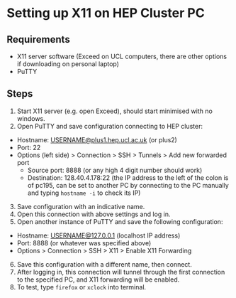 # Setting up X11 on HEP Cluster PC

## Requirements
- X11 server software (Exceed on UCL computers, there are other options if downloading on personal laptop)
- PuTTY

## Steps
1) Start X11 server (e.g. open Exceed), should start minimised with no windows.
2) Open PuTTY and save configuration connecting to HEP cluster:
  - Hostname: USERNAME@plus1.hep.ucl.ac.uk (or plus2) 
  - Port: 22
  - Options (left side) > Connection > SSH > Tunnels > Add new forwarded port
    - Source port: 8888 (or any high 4 digit number should work)
    - Destination: 128.40.4.178:22 (the IP address to the left of the colon is of pc195, can be set to another PC by connecting to the PC manually and typing `hostname -i` to check its IP)
3) Save configuration with an indicative name.
4) Open this connection with above settings and log in.
5) Open another instance of PuTTY and save the following configuration:
  - Hostname: USERNAME@127.0.0.1 (localhost IP address)
  - Port: 8888 (or whatever was specified above)
  - Options > Connection > SSH > X11 > Enable X11 Forwarding
6) Save this configuration with a different name, then connect.
7) After logging in, this connection will tunnel through the first connection to the specified PC, and X11 forwarding will be enabled.
8) To test, type `firefox` or `xclock` into terminal.
